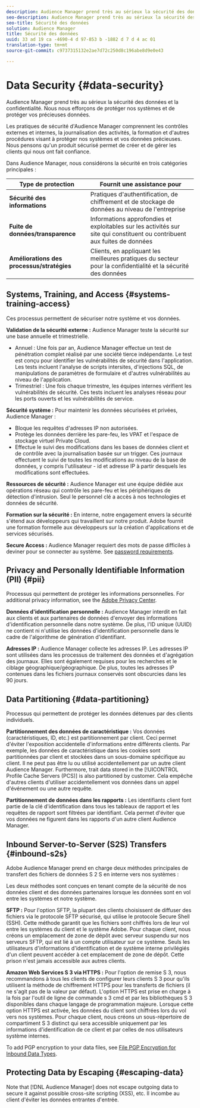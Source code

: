 ```yaml
---
description: Audience Manager prend très au sérieux la sécurité des données et la confidentialité. Nous nous efforçons de protéger nos systèmes et de protéger vos précieuses données.
seo-description: Audience Manager prend très au sérieux la sécurité des données et la confidentialité. Nous nous efforçons de protéger nos systèmes et de protéger vos précieuses données.
seo-title: Sécurité des données
solution: Audience Manager
title: Sécurité des données
uuid: 33 ad 19 ca -4690-4 d 97-853 b -1882 d 7 d 4 ac 01
translation-type: tm+mt
source-git-commit: c9737315132e2ae7d72c250d8c196abe8d9e0e43

---
```



# Data Security {#data-security}

Audience Manager prend très au sérieux la sécurité des données et la confidentialité. Nous nous efforçons de protéger nos systèmes et de protéger vos précieuses données.

Les pratiques de sécurité d'Audience Manager comprennent les contrôles externes et internes, la journalisation des activités, la formation et d'autres procédures visant à protéger nos systèmes et vos données précieuses. Nous pensons qu'un produit sécurisé permet de créer et de gérer les clients qui nous ont fait confiance.

Dans Audience Manager, nous considérons la sécurité en trois catégories principales :

| Type de protection | Fournit une assistance pour |
|---|---|
| **Sécurité des informations** | Pratiques d'authentification, de chiffrement et de stockage de données au niveau de l'entreprise |
| **Fuite de données/transparence** | Informations approfondies et exploitables sur les activités sur site qui constituent ou contribuent aux fuites de données |
| **Améliorations des processus/stratégies** | Clients, en appliquant les meilleures pratiques du secteur pour la confidentialité et la sécurité des données |

## Systems, Training, and Access {#systems-training-access}

Ces processus permettent de sécuriser notre système et vos données.

**Validation de la sécurité externe :** Audience Manager teste la sécurité sur une base annuelle et trimestrielle.

* Annuel : Une fois par an, Audience Manager effectue un test de pénétration complet réalisé par une société tierce indépendante. Le test est conçu pour identifier les vulnérabilités de sécurité dans l'application. Les tests incluent l'analyse de scripts intersites, d'injections SQL, de manipulations de paramètres de formulaire et d'autres vulnérabilités au niveau de l'application.
* Trimestriel : Une fois chaque trimestre, les équipes internes vérifient les vulnérabilités de sécurité. Ces tests incluent les analyses réseau pour les ports ouverts et les vulnérabilités de service.

**Sécurité système :** Pour maintenir les données sécurisées et privées, Audience Manager :

* Bloque les requêtes d'adresses IP non autorisées.
* Protège les données derrière les pare-feu, les VPAT et l'espace de stockage virtuel Private Cloud.
* Effectue le suivi des modifications dans les bases de données client et de contrôle avec la journalisation basée sur un trigger. Ces journaux effectuent le suivi de toutes les modifications au niveau de la base de données, y compris l'utilisateur - id et adresse IP à partir desquels les modifications sont effectuées.

**Ressources de sécurité :** Audience Manager est une équipe dédiée aux opérations réseau qui contrôle les pare-feu et les périphériques de détection d'intrusion. Seul le personnel clé a accès à nos technologies et données de sécurité.

**Formation sur la sécurité :** En interne, notre engagement envers la sécurité s'étend aux développeurs qui travaillent sur notre produit. Adobe fournit une formation formelle aux développeurs sur la création d'applications et de services sécurisés.

**Secure Access :** Audience Manager requiert des mots de passe difficiles à deviner pour se connecter au système. See [password requirements](../../reference/password-requirements.md).

## Privacy and Personally Identifiable Information (PII) {#pii}

Processus qui permettent de protéger les informations personnelles. For additional privacy information, see the [Adobe Privacy Center](https://www.adobe.com/privacy/advertising-services.html).

**Données d'identification personnelle :** Audience Manager interdit en fait aux clients et aux partenaires de données d'envoyer des informations d'identification personnelle dans notre système. De plus, l'ID unique (UUID) ne contient ni n'utilise les données d'identification personnelle dans le cadre de l'algorithme de génération d'identifiant.

**Adresses IP :** Audience Manager collecte les adresses IP. Les adresses IP sont utilisées dans les processus de traitement des données et d'agrégation des journaux. Elles sont également requises pour les recherches et le ciblage géographique/géographique. De plus, toutes les adresses IP contenues dans les fichiers journaux conservés sont obscurcies dans les 90 jours.

## Data Partitioning {#data-partitioning}

Processus qui permettent de protéger les données détenues par des clients individuels.

**Partitionnement des données de caractéristique :** Vos données (caractéristiques, ID, etc.) est partitionnement par client. Ceci permet d'éviter l'exposition accidentelle d'informations entre différents clients. Par exemple, les données de caractéristique dans les cookies sont partitionnées par client et stockées dans un sous-domaine spécifique au client. Il ne peut pas être lu ou utilisé accidentellement par un autre client Audience Manager. Furthermore, trait data stored in the [!UICONTROL Profile Cache Servers (PCS)] is also partitioned by customer. Cela empêche d'autres clients d'utiliser accidentellement vos données dans un appel d'événement ou une autre requête.

**Partitionnement de données dans les rapports :** Les identifiants client font partie de la clé d'identification dans tous les tableaux de rapport et les requêtes de rapport sont filtrées par identifiant. Cela permet d'éviter que vos données ne figurent dans les rapports d'un autre client Audience Manager.

## Inbound Server-to-Server (S2S) Transfers {#inbound-s2s}

Adobe Audience Manager prend en charge deux méthodes principales de transfert des fichiers de données S 2 S en interne vers nos systèmes :

Les deux méthodes sont conçues en tenant compte de la sécurité de nos données client et des données partenaires lorsque les données sont en vol entre les systèmes et notre système.

**SFTP :** Pour l'option SFTP, la plupart des clients choisissent de diffuser des fichiers via le protocole SFTP sécurisé, qui utilise le protocole Secure Shell (SSH). Cette méthode garantit que les fichiers sont chiffrés lors de leur vol entre les systèmes du client et le système Adobe. Pour chaque client, nous créons un emplacement de zone de dépôt avec serveur suspendu sur nos serveurs SFTP, qui est lié à un compte utilisateur sur ce système. Seuls les utilisateurs d'informations d'identification et de système interne privilégiés d'un client peuvent accéder à cet emplacement de zone de dépôt. Cette prison n'est jamais accessible aux autres clients.

**Amazon Web Services S 3 via HTTPS :** Pour l'option de remise S 3, nous recommandons à tous les clients de configurer leurs clients S 3 pour qu'ils utilisent la méthode de chiffrement HTTPS pour les transferts de fichiers (il ne s'agit pas de la valeur par défaut). L'option HTTPS est prise en charge à la fois par l'outil de ligne de commande s 3 cmd et par les bibliothèques S 3 disponibles dans chaque langage de programmation majeure. Lorsque cette option HTTPS est activée, les données du client sont chiffrées lors du vol vers nos systèmes. Pour chaque client, nous créons un sous-répertoire de compartiment S 3 distinct qui sera accessible uniquement par les informations d'identification de ce client et par celles de nos utilisateurs système internes.

To add PGP encryption to your data files, see [File PGP Encryption for Inbound Data Types](../../integration/sending-audience-data/batch-data-transfer-explained/inbound-file-encryption.md).

## Protecting Data by Escaping {#escaping-data}

Note that [!DNL Audience Manager] does not escape outgoing data to secure it against possible cross-site scripting (XSS), etc. Il incombe au client d'éviter les données entrantes d'entrée.
